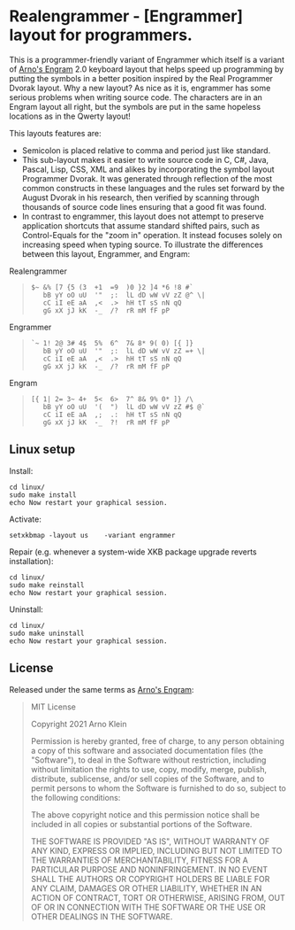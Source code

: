 [Arno's Engram]: https://engram.dev

# Realengrammer - [Engrammer] layout for programmers.
This is a programmer-friendly variant of Engrammer which itself is a variant of [Arno's Engram] 2.0 keyboard layout that helps speed up programming by putting the symbols in a better position inspired by the Real Programmer Dvorak layout. Why a new layout? As nice as it is, engrammer has some serious problems when writing source code. The characters are in an Engram layout all right, but the symbols are put in the same hopeless locations as in the Qwerty layout!

 This layouts features are:
 
* Semicolon is placed relative to comma and period just like standard.
* This sub-layout makes it easier to write source code in C, C#, Java, Pascal, Lisp, CSS, XML and alikes by incorporating the symbol layout Programmer Dvorak. It was generated through reflection of the most common constructs in these languages and the rules set forward by the August Dvorak in his research, then verified by scanning through thousands of source code lines ensuring that a good fit was found.
* In contrast to engrammer, this layout does not attempt to preserve application shortcuts that assume standard shifted pairs, such as Control-Equals for the "zoom in" operation. It instead focuses solely on increasing speed when typing source. 
To illustrate the differences between this layout, Engrammer, and Engram:

Realengrammer
>     $~ &% [7 {5 (3  +1  =9  )0 }2 ]4 *6 !8 #`
>        bB yY oO uU  '"  ;:  lL dD wW vV zZ @^ \|
>        cC iI eE aA  ,<  .>  hH tT sS nN qQ
>        gG xX jJ kK  -_  /?  rR mM fF pP

Engrammer
>     `~ 1! 2@ 3# 4$  5%  6^  7& 8* 9( 0) [{ ]}
>        bB yY oO uU  '"  ;:  lL dD wW vV zZ =+ \|
>        cC iI eE aA  ,<  .>  hH tT sS nN qQ
>        gG xX jJ kK  -_  /?  rR mM fF pP

Engram     
>     [{ 1| 2= 3~ 4+  5<  6>  7^ 8& 9% 0* ]} /\
>        bB yY oO uU  '(  ")  lL dD wW vV zZ #$ @`
>        cC iI eE aA  ,;  .:  hH tT sS nN qQ 
>        gG xX jJ kK  -_  ?!  rR mM fF pP






## Linux setup

Install:

    cd linux/
    sudo make install
    echo Now restart your graphical session.

Activate:

    setxkbmap -layout us    -variant engrammer 

Repair (e.g. whenever a system-wide XKB package upgrade reverts installation):

    cd linux/
    sudo make reinstall
    echo Now restart your graphical session.

Uninstall:

    cd linux/
    sudo make uninstall
    echo Now restart your graphical session.


## License

Released under the same terms as [Arno's Engram]:

> MIT License
>
> Copyright 2021 Arno Klein
>
> Permission is hereby granted, free of charge, to any person obtaining a copy
> of this software and associated documentation files (the "Software"), to deal
> in the Software without restriction, including without limitation the rights
> to use, copy, modify, merge, publish, distribute, sublicense, and/or sell
> copies of the Software, and to permit persons to whom the Software is
> furnished to do so, subject to the following conditions:
>
> The above copyright notice and this permission notice shall be included in
> all copies or substantial portions of the Software.
>
> THE SOFTWARE IS PROVIDED "AS IS", WITHOUT WARRANTY OF ANY KIND, EXPRESS OR
> IMPLIED, INCLUDING BUT NOT LIMITED TO THE WARRANTIES OF MERCHANTABILITY,
> FITNESS FOR A PARTICULAR PURPOSE AND NONINFRINGEMENT. IN NO EVENT SHALL THE
> AUTHORS OR COPYRIGHT HOLDERS BE LIABLE FOR ANY CLAIM, DAMAGES OR OTHER
> LIABILITY, WHETHER IN AN ACTION OF CONTRACT, TORT OR OTHERWISE, ARISING FROM,
> OUT OF OR IN CONNECTION WITH THE SOFTWARE OR THE USE OR OTHER DEALINGS IN THE
> SOFTWARE.
